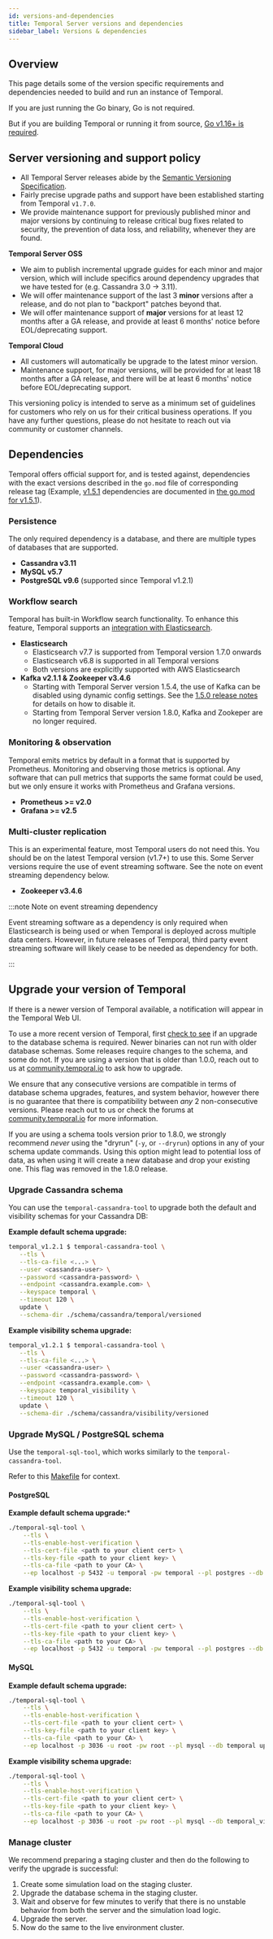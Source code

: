 ```yaml
---
id: versions-and-dependencies
title: Temporal Server versions and dependencies
sidebar_label: Versions & dependencies
---
```


## Overview

This page details some of the version specific requirements and dependencies needed to build and run an instance of Temporal.

If you are just running the Go binary, Go is not required.

But if you are building Temporal or running it from source, [Go v1.16+ is required](https://github.com/temporalio/temporal/blob/master/CONTRIBUTING.md).

## Server versioning and support policy

- All Temporal Server releases abide by the [Semantic Versioning Specification](https://semver.org/).
- Fairly precise upgrade paths and support have been established starting from Temporal `v1.7.0`.
- We provide maintenance support for previously published minor and major versions by continuing to release critical bug fixes related to security, the prevention of data loss, and reliability, whenever they are found.

**Temporal Server OSS**

  - We aim to publish incremental upgrade guides for each minor and major version, which will include specifics around dependency upgrades that we have tested for (e.g. Cassandra 3.0 -> 3.11).
  - We will offer maintenance support of the last 3 **minor** versions after a release, and do not plan to "backport" patches beyond that.
  - We will offer maintenance support of **major** versions for at least 12 months after a GA release, and provide at least 6 months' notice before EOL/deprecating support.

**Temporal Cloud**

  - All customers will automatically be upgrade to the latest minor version.
  - Maintenance support, for major versions, will be provided for at least 18 months after a GA release, and there will be at least 6 months' notice before EOL/deprecating support.

This versioning policy is intended to serve as a minimum set of guidelines for customers who rely on us for their critical business operations. If you have any further questions, please do not hesitate to reach out via community or customer channels.

## Dependencies

Temporal offers official support for, and is tested against, dependencies with the exact versions described in the `go.mod` file of corresponding release tag (Example, [v1.5.1](https://github.com/temporalio/temporal/tree/v1.5.1) dependencies are documented in [the go.mod for v1.5.1](https://github.com/temporalio/temporal/blob/v1.5.1/go.mod)).

### Persistence

The only required dependency is a database, and there are multiple types of databases that are supported.

- **Cassandra v3.11**
- **MySQL v5.7**
- **PostgreSQL v9.6** (supported since Temporal v1.2.1)

### Workflow search

Temporal has built-in Workflow search functionality.
To enhance this feature, Temporal supports an [integration with Elasticsearch](/docs/server/elasticsearch-setup).

- **Elasticsearch**
	- Elasticsearch v7.7 is supported from Temporal version 1.7.0 onwards
	- Elasticsearch v6.8 is supported in all Temporal versions
	- Both versions are explicitly supported with AWS Elasticsearch
- **Kafka v2.1.1 & Zookeeper v3.4.6**
	- Starting with Temporal Server version 1.5.4, the use of Kafka can be disabled using dynamic config settings.
	  See the [1.5.0 release notes](https://github.com/temporalio/temporal/releases/tag/v1.5.0) for details on how to disable it.
	- Starting from Temporal Server version 1.8.0, Kafka and Zookeper are no longer required.

### Monitoring & observation

Temporal emits metrics by default in a format that is supported by Prometheus. Monitoring and observing those metrics is optional. Any software that can pull metrics that supports the same format could be used, but we only ensure it works with Prometheus and Grafana versions.

- **Prometheus >= v2.0**
- **Grafana >= v2.5**

### Multi-cluster replication

This is an experimental feature, most Temporal users do not need this.
You should be on the latest Temporal version (v1.7+) to use this.
Some Server versions require the use of event streaming software.
See the note on event streaming dependency below.

- **Zookeeper v3.4.6**

:::note Note on event streaming dependency

Event streaming software as a dependency is only required when Elasticsearch is being used or when Temporal is deployed across multiple data centers.
However, in future releases of Temporal, third party event streaming software will likely cease to be needed as dependency for both.


:::

## Upgrade your version of Temporal

If there is a newer version of Temporal available, a notification will appear in the Temporal Web UI.

To use a more recent version of Temporal, first [check to see](https://github.com/temporalio/temporal/releases) if an upgrade to the database schema is required. Newer binaries can not run with older database schemas. Some releases require changes to the schema, and some do not. If you are using a version that is older than 1.0.0, reach out to us at [community.temporal.io](http://community.temporal.io) to ask how to upgrade.

We ensure that any consecutive versions are compatible in terms of database schema upgrades, features, and system behavior, however there is no guarantee that there is compatibility between *any* 2 non-consecutive versions. Please reach out to us or check the forums at [community.temporal.io](http://community.temporal.io) for more information.

If you are using a schema tools version prior to 1.8.0, we strongly recommend *never* using the "dryrun" (`-y`, or `--dryrun`) options in any of your schema update commands.
Using this option might lead to potential loss of data, as when using it will create a new database and drop your
existing one. This flag was removed in the 1.8.0 release.

### Upgrade Cassandra schema

You can use the `temporal-cassandra-tool` to upgrade both the default and visibility schemas for your Cassandra DB:

**Example default schema upgrade:**

```bash
temporal_v1.2.1 $ temporal-cassandra-tool \
   --tls \
   --tls-ca-file <...> \
   --user <cassandra-user> \
   --password <cassandra-password> \
   --endpoint <cassandra.example.com> \
   --keyspace temporal \
   --timeout 120 \
   update \
   --schema-dir ./schema/cassandra/temporal/versioned

```

**Example visibility schema upgrade:**

```bash
temporal_v1.2.1 $ temporal-cassandra-tool \
   --tls \
   --tls-ca-file <...> \
   --user <cassandra-user> \
   --password <cassandra-password> \
   --endpoint <cassandra.example.com> \
   --keyspace temporal_visibility \
   --timeout 120 \
   update \
   --schema-dir ./schema/cassandra/visibility/versioned

```

### Upgrade MySQL / PostgreSQL schema

Use the `temporal-sql-tool`, which works similarly to the `temporal-cassandra-tool`.

Refer to this [Makefile](https://github.com/temporalio/temporal/blob/v1.4.1/Makefile#L367-L383) for context.

#### PostgreSQL

**Example default schema upgrade:***

```bash
./temporal-sql-tool \
	--tls \
	--tls-enable-host-verification \
	--tls-cert-file <path to your client cert> \
	--tls-key-file <path to your client key> \
	--tls-ca-file <path to your CA> \
	--ep localhost -p 5432 -u temporal -pw temporal --pl postgres --db temporal update-schema -d ./schema/postgresql/v96/temporal/versioned
```

**Example visibility schema upgrade:**

```bash
./temporal-sql-tool \
	--tls \
	--tls-enable-host-verification \
	--tls-cert-file <path to your client cert> \
	--tls-key-file <path to your client key> \
	--tls-ca-file <path to your CA> \
	--ep localhost -p 5432 -u temporal -pw temporal --pl postgres --db temporal_visibility update-schema -d ./schema/postgresql/v96/visibility/versioned
```

#### MySQL

**Example default schema upgrade:**

```bash
./temporal-sql-tool \
	--tls \
	--tls-enable-host-verification \
	--tls-cert-file <path to your client cert> \
	--tls-key-file <path to your client key> \
	--tls-ca-file <path to your CA> \
	--ep localhost -p 3036 -u root -pw root --pl mysql --db temporal update-schema -d ./schema/mysql/v57/temporal/versioned/
```

**Example visibility schema upgrade:**

```bash
./temporal-sql-tool \
	--tls \
	--tls-enable-host-verification \
	--tls-cert-file <path to your client cert> \
	--tls-key-file <path to your client key> \
	--tls-ca-file <path to your CA> \
	--ep localhost -p 3036 -u root -pw root --pl mysql --db temporal_visibility update-schema -d ./schema/mysql/v57/visibility/versioned/
```

### Manage cluster

We recommend preparing a staging cluster and then do the following to verify the upgrade is successful:

1. Create some simulation load on the staging cluster.
2. Upgrade the database schema in the staging cluster.
3. Wait and observe for few minutes to verify that there is no unstable behavior from both the server and the simulation load logic.
4. Upgrade the server.
5. Now do the same to the live environment cluster.
